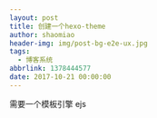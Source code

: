 ```yaml
---
layout: post
title: 创建一个hexo-theme
author: shaomiao
header-img: img/post-bg-e2e-ux.jpg
tags:
  - 博客系统
abbrlink: 1378444577
date: 2017-10-21 00:00:00
---
```

需要一个模板引擎  ejs 
